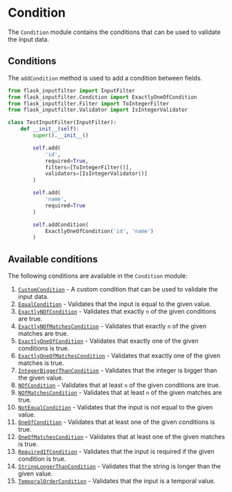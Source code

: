 # Condition

The `Condition` module contains the conditions that can be used to validate the input data.

## Conditions

The `addCondition` method is used to add a condition between fields.

```python
from flask_inputfilter import InputFilter
from flask_inputfilter.Condition import ExactlyOneOfCondition
from flask_inputfilter.Filter import ToIntegerFilter
from flask_inputfilter.Validator import IsIntegerValidator

class TestInputFilter(InputFilter):
    def __init__(self):
        super().__init__()

        self.add(
            'id',
            required=True,
            filters=[ToIntegerFilter()],
            validators=[IsIntegerValidator()]
        )

        self.add(
            'name',
            required=True
        )

        self.addCondition(
            ExactlyOneOfCondition('id', 'name')
        )
```

## Available conditions

The following conditions are available in the `Condition` module:

1. [`CustomCondition`](CustomCondition.py) - A custom condition that can be used to validate the input data.
2. [`EqualCondition`](EqualCondition.py) - Validates that the input is equal to the given value.
3. [`ExactlyNOfCondition`](ExactlyNOfCondition.py) - Validates that exactly `n` of the given conditions are true.
4. [`ExactlyNOfMatchesCondition`](ExactlyNOfMatchesCondition.py) - Validates that exactly `n` of the given matches are true.
5. [`ExactlyOneOfCondition`](ExactlyOneOfCondition.py) - Validates that exactly one of the given conditions is true.
6. [`ExactlyOneOfMatchesCondition`](ExactlyOneOfMatchesCondition.py) - Validates that exactly one of the given matches is true.
7. [`IntegerBiggerThanCondition`](IntegerBiggerThanCondition.py) - Validates that the integer is bigger than the given value.
8. [`NOfCondition`](NOfCondition.py) - Validates that at least `n` of the given conditions are true.
9. [`NOfMatchesCondition`](NOfMatchesCondition.py) - Validates that at least `n` of the given matches are true.
10. [`NotEqualCondition`](NotEqualCondition.py) - Validates that the input is not equal to the given value.
11. [`OneOfCondition`](OneOfCondition.py) - Validates that at least one of the given conditions is true.
12. [`OneOfMatchesCondition`](OneOfMatchesCondition.py) - Validates that at least one of the given matches is true.
13. [`RequiredIfCondition`](RequiredIfCondition.py) - Validates that the input is required if the given condition is true.
14. [`StringLongerThanCondition`](StringLongerThanCondition.py) - Validates that the string is longer than the given value.
15. [`TemporalOrderCondition`](TemporalOrderCondition.py) - Validates that the input is a temporal value.

